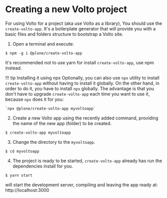 # Creating a new Volto project

For using Volto for a project (aka use Volto as a library), You should use the
`create-volto-app`. It's a boilerplate generator that will provide you with a
basic files and folders structure to bootstrap a Volto site.

1. Open a terminal and execute:
```
$ npm -g i @plone/create-volto-app
```
It's recommended not to use yarn for install `create-volto-app`, use npm instead.

!!! tip Installing it using npx
    Optionally, you can also use `npx` utility to install `create-volto-app`
    without having to install it globally. On the other hand, in order to do it, you
    have to install `npx` globally. The advantage is that you don't have to
    upgrade `create-volto-app` each time you want to use it, because `npx` does
    it for you:

    `npx @plone/create-volto-app myvoltoapp`

2. Create a new Volto app using the recently added command, providing the name
   of the new app (folder) to be created.
```
$ create-volto-app myvoltoapp
```

3. Change the directory to the `myvoltoapp`.
```
$ cd myvoltoapp
```

4. The project is ready to be started, `create-volto-app` already has run the
   dependencies install for you.
```
$ yarn start
```
will start the development server, compiling and leaving the app ready at:
http://localhost:3000
